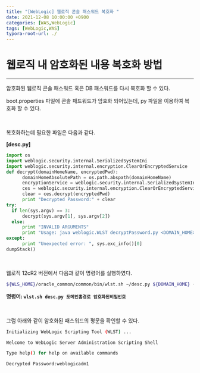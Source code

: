 ```yaml
---
title: "[WebLogic] 웹로직 콘솔 패스워드 복호화 "
date: 2021-12-08 10:00:00 +0900
categories: [WAS,WebLogic]
tags: [WebLogic,WAS]
typora-root-url: ./
---
```


# **웹로직 내 암호화된 내용 복호화 방법**

---



암호화된 웹로직 콘솔 패스워드 혹은 DB 패스워드를 다시 복호화 할 수 있다.  

boot.properties 파일에 콘솔 패드워드가 암호화 되어있는데, py 파일을 이용하여 복호화 할 수 있다.  

<br/>

복호화하는데 필요한 파일은 다음과 같다.

**[desc.py]**

```py
import os
import weblogic.security.internal.SerializedSystemIni
import weblogic.security.internal.encryption.ClearOrEncryptedService
def decrypt(domainHomeName, encryptedPwd):
      domainHomeAbsolutePath = os.path.abspath(domainHomeName)
      encryptionService = weblogic.security.internal.SerializedSystemIni.getEncryptionService(domainHomeAbsolutePath)
      ces = weblogic.security.internal.encryption.ClearOrEncryptedService(encryptionService)
      clear = ces.decrypt(encryptedPwd)
      print "Decrypted Password:" + clear
try:
  if len(sys.argv) == 3:
      decrypt(sys.argv[1], sys.argv[2])
  else:
      print "INVALID ARGUMENTS"
      print "Usage: java weblogic.WLST decryptPassword.py <DOMAIN_HOME> <ENCRYPTED_WORD>"
except:
      print "Unexpected error: ", sys.exc_info()[0]
dumpStack()
```

<br/>

웹로직 12cR2 버전에서 다음과 같이 명령어를 실행하였다.

```sh
${WLS_HOME}/oracle_common/common/bin/wlst.sh ~/desc.py ${DOMAIN_HOME} {AES}LKnneBV/b6sxZettMZqj7LjKhPuAQYugp6nGkFSToV4\=
```

**명령어: `wlst.sh desc.py 도메인홈경로 암호화된비밀번호`**



<br/>

그럼 아래와 같이 암호화된 패스워드의 평문을 확인할 수 있다.

```sh
Initializing WebLogic Scripting Tool (WLST) ...

Welcome to WebLogic Server Administration Scripting Shell

Type help() for help on available commands

Decrypted Password:weblogicadm1
```



<br/>
